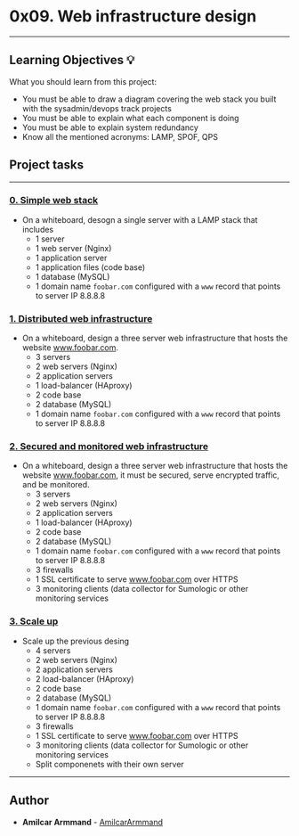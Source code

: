 # 0x09. Web infrastructure design

---

## Learning Objectives :bulb:
What you should learn from this project:

* You must be able to draw a diagram covering the web stack you built with the sysadmin/devops track projects
* You must be able to explain what each component is doing
* You must be able to explain system redundancy
* Know all the mentioned acronyms: LAMP, SPOF, QPS

## Project tasks

---

### [0. Simple web stack](./0-simple_web_stack)
* On a whiteboard, desogn a single server with a LAMP stack that includes
  * 1 server
  * 1 web server (Nginx)
  * 1 application server
  * 1 application files (code base)
  * 1 database (MySQL)
  * 1 domain name `foobar.com` configured with a `www` record that points to server IP 8.8.8.8

### [1. Distributed web infrastructure](./1-distributed_web_infrastructure)
* On a whiteboard, design a three server web infrastructure that hosts the website www.foobar.com.
  * 3 servers
  * 2 web servers (Nginx)
  * 2 application servers
  * 1 load-balancer (HAproxy)
  * 2 code base
  * 2 database (MySQL)
  * 1 domain name `foobar.com` configured with a `www` record that points to server IP 8.8.8.8

### [2. Secured and monitored web infrastructure](./2-secured_and_monitored_web_infrastructure)
* On a whiteboard, design a three server web infrastructure that hosts the website www.foobar.com, it must be secured, serve encrypted traffic, and be monitored.
  * 3 servers
  * 2 web servers (Nginx)
  * 2 application servers
  * 1 load-balancer (HAproxy)
  * 2 code base
  * 2 database (MySQL)
  * 1 domain name `foobar.com` configured with a `www` record that points to server IP 8.8.8.8
  * 3 firewalls
  * 1 SSL certificate to serve www.foobar.com over HTTPS
  * 3 monitoring clients (data collector for Sumologic or other monitoring services

### [3. Scale up](./3-scale_up)
* Scale up the previous desing
  * 4 servers
  * 2 web servers (Nginx)
  * 2 application servers
  * 2 load-balancer (HAproxy)
  * 2 code base
  * 2 database (MySQL)
  * 1 domain name `foobar.com` configured with a `www` record that points to server IP 8.8.8.8
  * 3 firewalls
  * 1 SSL certificate to serve www.foobar.com over HTTPS
  * 3 monitoring clients (data collector for Sumologic or other monitoring services
  * Split componenets with their own server

---

## Author
* **Amilcar Armmand** - [AmilcarArmmand](https://github.com/AmilcarArmmand)
